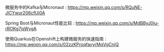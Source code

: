 

微服务中的Kafka与Micronaut : https://mp.weixin.qq.com/s/RQuNE-JlCYwur206cfUi0A

Spring Boot与Micronaut性能比较 : https://mp.weixin.qq.com/s/MdBByJ0ju-rROKg7jsWygA

使用Quarkus在Openshift上构建微服务的快速指南 : https://mp.weixin.qq.com/s/02zzKProqfavyrMqVgCnjQ



